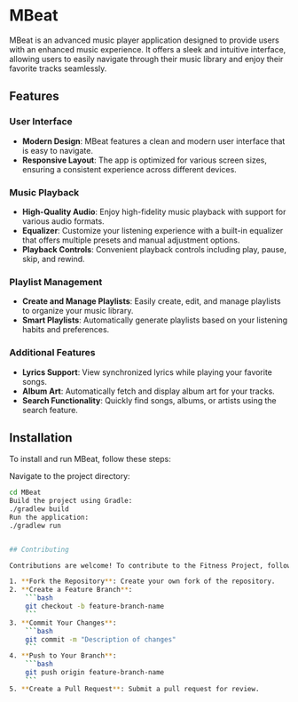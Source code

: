 # MBeat

MBeat is an advanced music player application designed to provide users with an enhanced music experience. It offers a sleek and intuitive interface, allowing users to easily navigate through their music library and enjoy their favorite tracks seamlessly.

## Features

### User Interface
- **Modern Design**: MBeat features a clean and modern user interface that is easy to navigate.
- **Responsive Layout**: The app is optimized for various screen sizes, ensuring a consistent experience across different devices.

### Music Playback
- **High-Quality Audio**: Enjoy high-fidelity music playback with support for various audio formats.
- **Equalizer**: Customize your listening experience with a built-in equalizer that offers multiple presets and manual adjustment options.
- **Playback Controls**: Convenient playback controls including play, pause, skip, and rewind.

### Playlist Management
- **Create and Manage Playlists**: Easily create, edit, and manage playlists to organize your music library.
- **Smart Playlists**: Automatically generate playlists based on your listening habits and preferences.

### Additional Features
- **Lyrics Support**: View synchronized lyrics while playing your favorite songs.
- **Album Art**: Automatically fetch and display album art for your tracks.
- **Search Functionality**: Quickly find songs, albums, or artists using the search feature.

## Installation

To install and run MBeat, follow these steps:

Navigate to the project directory:
```sh
cd MBeat
Build the project using Gradle:
./gradlew build
Run the application:
./gradlew run


## Contributing

Contributions are welcome! To contribute to the Fitness Project, follow these steps:

1. **Fork the Repository**: Create your own fork of the repository.
2. **Create a Feature Branch**:
    ```bash
    git checkout -b feature-branch-name
    ```
3. **Commit Your Changes**:
    ```bash
    git commit -m "Description of changes"
    ```
4. **Push to Your Branch**:
    ```bash
    git push origin feature-branch-name
    ```
5. **Create a Pull Request**: Submit a pull request for review.
